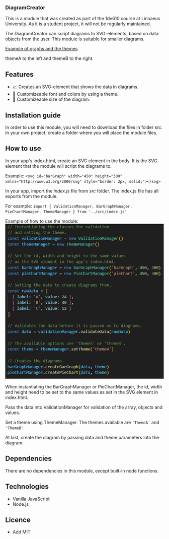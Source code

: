 ### DiagramCreator

This is a module that was created as part of the 1dv610 course at Linnaeus University. As it is a student project, it will not be regularly maintained. 

The DiagramCreator can script diagrams to SVG-elements, based on data objects from the user. This module is suitable for smaller diagrams. 

[Example of graphs and the themes](./documentation/img/photo-collage.png)

themeA to the left and themeB to the right.


## Features

- 📈 Creates an SVG-element that shows the data in diagrams.
- 🎨 Customizeable font and colors by using a theme.
- 📏 Customizeable size of the diagram.

## Installation guide

In order to use this module, you will need to download the files in folder *src*. In your own project, create a folder where you will place the module files.

## How to use

In your app's index.html, create an SVG element in the body. It is the SVG element that the module will script the diagrams to.

Example:
  `<svg id="barGraph" width="450" height="300" xmlns="http://www.w3.org/2000/svg" style="border: 2px, solid;"></svg>`


In your app, import the *index.js* file from *src* folder. The index.js file has all exports from the module.

For example:
`import { ValidationManager, BarGraphManager, PieChartManager, ThemeManager } from '../src/index.js'`


Example of how to use the module:
![Code example of how to use the module](./documentation/img/exampleOfUse.png)

When instantiating the BarGraphManager or PieChartManager, the id, width and height need to be set to the same values as set in the SVG element in index.html.

Pass the data into ValidationManager for validation of the array, objects and values.

Set a theme using ThemeManager. The themes available are `'ThemeA'` and `'ThemeB'`. 

At last, create the diagram by passing data and theme parameters into the diagram.


## Dependencies

There are no dependencies in this module, except built-in node functions.

## Technologies

- Vanilla JavaScript
- Node.js

## Licence

- Add MIT